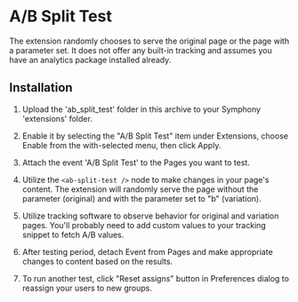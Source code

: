 # A/B Split Test

The extension randomly chooses to serve the original page or the page with a parameter set. It does not offer any built-in tracking and assumes you have an analytics package installed already.

Installation
-------------------------------------------------------------------------------

1. Upload the 'ab_split_test' folder in this archive to your Symphony
   'extensions' folder.
   
2. Enable it by selecting the "A/B Split Test" item under Extensions, choose Enable
   from the with-selected menu, then click Apply.

3. Attach the event 'A/B Split Test' to the Pages you want to test.

4. Utilize the `<ab-split-test />` node to make changes in your page's content. The extension will randomly serve the page without the parameter (original) and with the parameter set to "b" (variation).
  
5. Utilize tracking software to observe behavior for original and variation pages. You'll probably need to add custom values to your tracking snippet to fetch A/B values.
   
6. After testing period, detach Event from Pages and make appropriate changes to content based on the results.

7. To run another test, click "Reset assigns" button in Preferences dialog to reassign your users to new groups.